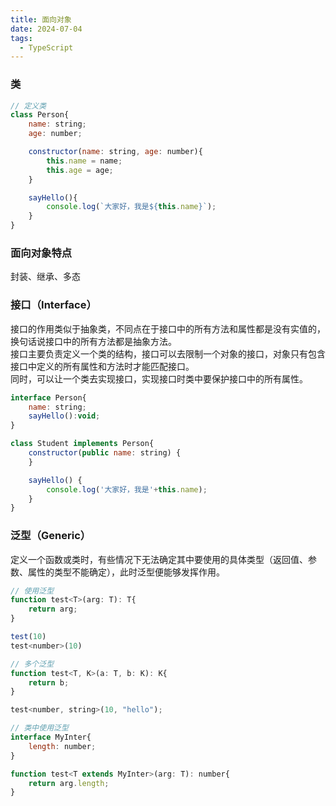 ```yaml
---
title: 面向对象
date: 2024-07-04
tags:
  - TypeScript
---
```


### 类
```javascript
// 定义类
class Person{
    name: string;
    age: number;

    constructor(name: string, age: number){
        this.name = name;
        this.age = age;
    }

    sayHello(){
        console.log(`大家好，我是${this.name}`);
    }
}
```

### 面向对象特点
封装、继承、多态

### 接口（Interface）
接口的作用类似于抽象类，不同点在于接口中的所有方法和属性都是没有实值的，换句话说接口中的所有方法都是抽象方法。  
接口主要负责定义一个类的结构，接口可以去限制一个对象的接口，对象只有包含接口中定义的所有属性和方法时才能匹配接口。  
同时，可以让一个类去实现接口，实现接口时类中要保护接口中的所有属性。

```javascript
interface Person{
    name: string;
    sayHello():void;
}

class Student implements Person{
    constructor(public name: string) {
    }

    sayHello() {
        console.log('大家好，我是'+this.name);
    }
}
```

### 泛型（Generic）
定义一个函数或类时，有些情况下无法确定其中要使用的具体类型（返回值、参数、属性的类型不能确定），此时泛型便能够发挥作用。  

```javascript
// 使用泛型
function test<T>(arg: T): T{
	return arg;
}

test(10)
test<number>(10)

// 多个泛型
function test<T, K>(a: T, b: K): K{
    return b;
}

test<number, string>(10, "hello");

// 类中使用泛型
interface MyInter{
    length: number;
}

function test<T extends MyInter>(arg: T): number{
    return arg.length;
}
```